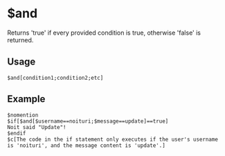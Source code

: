 # $and
Returns 'true' if every provided condition is true, otherwise 'false' is returned.

## Usage
```
$and[condition1;condition2;etc]
```

## Example
```
$nomention
$if[$and[$username==noituri;$message==update]==true]
Noit said "Update"!
$endif
$c[The code in the if statement only executes if the user's username is 'noituri', and the message content is 'update'.]
```
